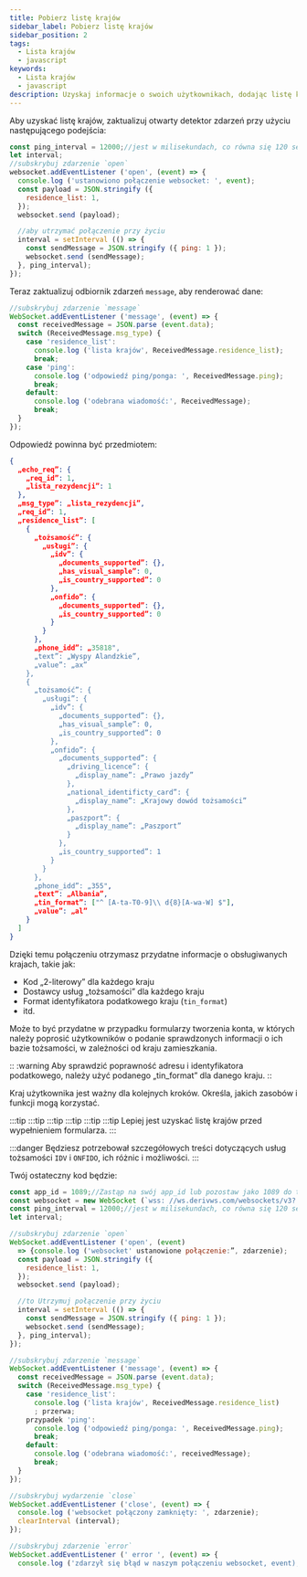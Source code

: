 ```yaml
---
title: Pobierz listę krajów
sidebar_label: Pobierz listę krajów
sidebar_position: 2
tags:
  - Lista krajów
  - javascript
keywords:
  - Lista krajów
  - javascript
description: Uzyskaj informacje o swoich użytkownikach, dodając listę krajów do swojej aplikacji handlowej. Dowiedz się, jak to zrobić, korzystając z tego przykładu interfejsu JavaScript API.
---
```


<!-- :::caution
You can learn more about countries [here](/docs/terminology/trading/residence-list)
::: -->

Aby uzyskać listę krajów, zaktualizuj otwarty detektor zdarzeń przy użyciu następującego podejścia:

```js title="index.js" showLineNumbers
const ping_interval = 12000;//jest w milisekundach, co równa się 120 sekund
let interval;
//subskrybuj zdarzenie `open`
websocket.addEventListener ('open', (event) => {
  console.log ('ustanowiono połączenie websocket: ', event);
  const payload = JSON.stringify ({
    residence_list: 1,
  });
  websocket.send (payload);

  //aby utrzymać połączenie przy życiu
  interval = setInterval (() => {
    const sendMessage = JSON.stringify ({ ping: 1 });
    websocket.send (sendMessage);
  }, ping_interval);
});
```

Teraz zaktualizuj odbiornik zdarzeń `message`, aby renderować dane:

```js title="index.js" showLineNumbers
//subskrybuj zdarzenie `message`
WebSocket.addEventListener ('message', (event) => {
  const receivedMessage = JSON.parse (event.data);
  switch (ReceivedMessage.msg_type) {
    case 'residence_list':
      console.log ('lista krajów', ReceivedMessage.residence_list);
      break;
    case 'ping':
      console.log ('odpowiedź ping/ponga: ', ReceivedMessage.ping);
      break;
    default:
      console.log ('odebrana wiadomość:', ReceivedMessage);
      break;
  }
});
```

Odpowiedź powinna być przedmiotem:

```json showLineNumbers
{
  „echo_req”: {
    „req_id”: 1,
    „lista_rezydencji”: 1
  },
  „msg_type”: „lista_rezydencji”,
  „req_id”: 1,
  „residence_list”: [
    {
      „tożsamość”: {
        „usługi”: {
          „idv”: {
            „documents_supported”: {},
            „has_visual_sample”: 0,
            „is_country_supported”: 0
          },
          „onfido”: {
            „documents_supported”: {},
            „is_country_supported”: 0
          }
        }
      },
      „phone_idd”: „35818",
      „text”: „Wyspy Alandzkie”,
      „value”: „ax”
    },
    {
      „tożsamość”: {
        „usługi”: {
          „idv”: {
            „documents_supported”: {},
            „has_visual_sample”: 0,
            „is_country_supported”: 0
          },
          „onfido”: {
            „documents_supported”: {
              „driving_licence”: {
                „display_name”: „Prawo jazdy”
              },
              „national_identificty_card”: {
                „display_name”: „Krajowy dowód tożsamości”
              },
              „paszport”: {
                „display_name”: „Paszport”
              }
            },
            „is_country_supported”: 1
          }
        }
      },
      „phone_idd”: „355",
      „text”: „Albania”,
      „tin_format”: ["^ [A-ta-T0-9]\\ d{8}[A-wa-W] $"],
      „value”: „al”
    }
  ]
}
```

Dzięki temu połączeniu otrzymasz przydatne informacje o obsługiwanych krajach, takie jak:

- Kod „2-literowy” dla każdego kraju
- Dostawcy usług „tożsamości” dla każdego kraju
- Format identyfikatora podatkowego kraju (`tin_format`)
- itd.

Może to być przydatne w przypadku formularzy tworzenia konta, w których należy poprosić użytkowników o podanie sprawdzonych informacji o ich bazie tożsamości, w zależności od kraju zamieszkania.

:: :warning
Aby sprawdzić poprawność adresu i identyfikatora podatkowego, należy użyć podanego „tin_format” dla danego kraju.
::

Kraj użytkownika jest ważny dla kolejnych kroków. Określa, jakich zasobów i funkcji mogą korzystać.

:::tip
:::tip
:::tip
:::tip
:::tip
:::tip
Lepiej jest uzyskać listę krajów przed wypełnieniem formularza.
:::

:::danger
Będziesz potrzebował szczegółowych treści dotyczących usług tożsamości `IDV` i `ONFIDO`, ich różnic i możliwości.
:::

Twój ostateczny kod będzie:

```js title="index.js" showLineNumbers
const app_id = 1089;//Zastąp na swój app_id lub pozostaw jako 1089 do testowania.
const websocket = new WebSocket (`wss: //ws.derivws.com/websockets/v3? app_id=${app_id}`);
const ping_interval = 12000;//jest w milisekundach, co równa się 120 sekund
let interval;

//subskrybuj zdarzenie `open`
WebSocket.addEventListener ('open', (event)
  => {console.log ('websocket' ustanowione połączenie:”, zdarzenie);
  const payload = JSON.stringify ({
    residence_list: 1,
  });
  websocket.send (payload);

  //to Utrzymuj połączenie przy życiu
  interval = setInterval (() => {
    const sendMessage = JSON.stringify ({ ping: 1 });
    websocket.send (sendMessage);
  }, ping_interval);
});

//subskrybuj zdarzenie `message`
WebSocket.addEventListener ('message', (event) => {
  const receivedMessage = JSON.parse (event.data);
  switch (ReceivedMessage.msg_type) {
    case 'residence_list':
      console.log ('lista krajów', ReceivedMessage.residence_list)
      ; przerwa;
    przypadek 'ping':
      console.log ('odpowiedź ping/ponga: ', ReceivedMessage.ping);
      break;
    default:
      console.log ('odebrana wiadomość:', receivedMessage);
      break;
  }
});

//subskrybuj wydarzenie `close`
WebSocket.addEventListener ('close', (event) => {
  console.log ('websocket połączony zamknięty: ', zdarzenie);
  clearInterval (interval);
});

//subskrybuj zdarzenie `error`
WebSocket.addEventListener (' error ', (event) => {
  console.log ('zdarzył się błąd w naszym połączeniu websocket, event);};

```
